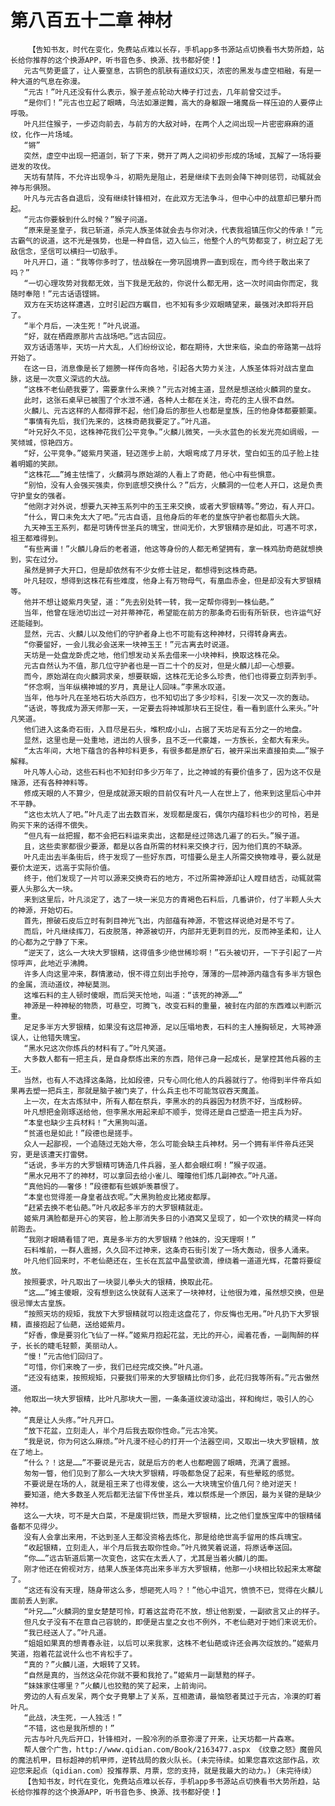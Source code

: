 # 第八百五十二章 神材
        【告知书友，时代在变化，免费站点难以长存，手机app多书源站点切换看书大势所趋，站长给你推荐的这个换源APP，听书音色多、换源、找书都好使！】
       元古气势更盛了，让人要窒息，古铜色的肌肤有道纹幻灭，浓密的黑发与虚空相融，有是一种大道的气息在弥漫。
       “元古！”叶凡还没有什么表示，猴子差点轮动大棒子打过去，几年前曾交过手。
       “是你们！”元古也立起了眼睛，乌法如瀑逆舞，高大的身躯跟一堵魔岳一样压迫的人要停止呼吸。
       叶凡拦住猴子，一步迈向前去，与前方的大敌对峙，在两个人之间出现一片密密麻麻的道纹，化作一片场域。
       “锵”
       突然，虚空中出现一把道剑，斩了下来，劈开了两人之间初步形成的场域，瓦解了一场将要迸发的攻伐。
       天坊有禁阵，不允许出现争斗，初期先是阻止，若是继续下去则会降下神则惩罚，动辄就会神与形俱殒。
       叶凡与元古各自退后，没有继续针锋相对，在此双方无法争斗，但中心中的战意却已攀升而起。
       “元古你要躲到什么时候？”猴子问道。
       “原来是圣皇子，我已斩道，杀完人族圣体就会去与你对决，代表我祖镇压你父的传承！”元古霸气的说道，这不光是强势，也是一种自信，迈入仙三，他整个人的气势都变了，树立起了无敌信念，坚信可以横扫一切敌手。
       叶凡开口，道：“我等你多时了，怯战躲在一旁巩固境界一直到现在，而今终于敢出来了吗？”
       “一切心理攻势对我都无效，当下我是无敌的，你说什么都无用，这一次时间由你而定，我随时奉陪！”元古话语铿锵。
       双方在天坊这样遭遇，立时引起四方瞩目，也不知有多少双眼睛望来，最强对决即将开启了。
       “半个月后，一决生死！”叶凡说道。
       “好，就在栖霞原那片古战场吧。”远古回应。
       双方话语落毕，天坊一片大乱，人们纷纷议论，都在期待，大世来临，染血的帝路第一战将开始了。
       在这一日，消息像是长了翅膀一样传向各地，引起各大势力关注，人族圣体将对战古皇血脉，这是一次意义深远的大战。
       “这株不老仙葩我要了，需要拿什么来换？”元古对摊主道，显然是想送给火麟洞的皇女。
       此时，这张石桌早已被围了个水泄不通，各种人士都在关注，奇花的主人很不自然。
       火麟儿、元古这样的人都得罪不起，他们身后的那些人也都是皇族，压的他身体都要颤栗。
       “事情有先后，我们先来的，这株奇葩我要定了。”叶凡道。
       “叶兄好久不见，这株神花我们公平竞争。”火麟儿微笑，一头水蓝色的长发光亮如绸缎，一笑倾城，惊艳四方。
       “好，公平竞争。”姬紫月笑道，轻迈莲步上前，大眼弯成了月牙状，莹白如玉的瓜子脸上挂着明媚的笑颜。
       “这株花……”摊主怯懦了，火麟洞与原始湖的人看上了奇葩，他心中有些惧意。
       “别怕，没有人会强买强卖，你到底想交换什么？”后方，火麟洞的一位老人开口，这是负责守护皇女的强者。
       “他刚才对外说，想要九天神玉系列中的玉王来交换，或者大罗银精等。”旁边，有人开口。
       “什么，胃口未免太大了吧。”元古自语，且他身后的年老的皇族守护者也都眉头大跳。
       九天神玉王系列，都是可铸传世圣兵的瑰宝，世间无价，大罗银精亦是如此，可遇不可求，祖王都难得到。
       “有些离谱！”火麟儿身后的老者道，他这等身份的人都无希望拥有，拿一株鸡肋奇葩就想换到，实在过分。
       虽然是狮子大开口，但是却依然有不少女修士驻足，都想得到这株奇葩。
       叶凡轻叹，想得到这株花有些难度，他身上有万物母气，有凰血赤金，但是却没有大罗银精等。
       他并不想让姬紫月失望，道：“先去别处转一转，我一定帮你得到一株仙葩。”
       当年，他曾在瑶池切出过一对并蒂神花，希望能在前方的那条奇石街有所斩获，也许运气好还能碰到。
       显然，元古、火麟儿以及他们的守护者身上也不可能有这种神材，只得转身离去。
       “你要留好，一会儿我必会送来一块神玉王！”元古离去时说道。
       天坊是一处盘龙卧虎之地，他们想发动关系去借来一小块神料，换取这株花朵。
       元古自然认为不值，那几位守护者也是一百二十个的反对，但是火麟儿却一心想要。
       而今，原始湖在向火麟洞求亲，想要联姻，这株花无论多么珍贵，他们也得要立刻弄到手。
       “怀念啊，当年纵横神城的岁月，真是让人回味。”李黑水叹道。
       当年，他与叶凡在圣地石坊大杀四方，也不知切出了多少珍料，引发一次又一次的轰动。
       “话说，等我成为源天师那一天，一定要去将神城那块石王捉住，看一看到底什么来头。”叶凡笑道。
       他们进入这条奇石街，入目尽是石头，堆积成小山，占据了天坊足有五分之一的地盘。
       显然，这里也是一处重地，进出的人很多，且不乏一代豪雄，一方族长，全都大有来头。
       “太古年间，大地下蕴含的各种珍料更多，有很多都是原矿石，被开采出来直接拍卖……”猴子解释。
       叶凡等人心动，这些石料也不知封印多少万年了，比之神城的有要价值多了，因为这不仅是赌源，还有各种神料等。
       修成天眼的人不算少，但是成就源天眼的目前仅有叶凡一人在世上了，他来到这里后心中并不平静。
       “这也太坑人了吧。”叶凡走了出去数百米，发现都是废石，偶尔内蕴珍料也少的可怜，若是购买下来的话得不偿失。
       “但凡有一丝把握，都不会把石料运来卖出，这都是经过筛选几遍了的石头。”猴子道。
       且，这些卖家都很少要源，都是以各自所需的材料来交换才行，因为他们真的不缺源。
       叶凡走出去半条街后，终于发现了一些好东西，可惜要么是主人所需交换物难寻，要么就是要价太逆天，远高于实际价值。
       终于，他们发现了一片可以源来交换奇石的地方，不过所需神源却让人瞠目结舌，动辄就需要人头那么大一块。
       来到这里后，叶凡淡定了，选了一块一米见方的青褐色石料后，几番讲价，付了半颗人头大的神源，开始切石。
       首先，擦破石皮后立时有刺目神光飞出，内部蕴有神源，不管这样说绝对是不亏了。
       而后，叶凡继续挥刀，石皮脱落，神源被切开，内部并无更刺目的光，反而神圣柔和，让人的心都为之宁静了下来。
       “逆天了，这么一大块大罗银精，这得值多少绝世稀珍啊！”石头被切开，一下子引起了一片惊呼声，此地近乎沸腾。
       许多人向这里冲来，群情激动，恨不得立刻出手抢夺，薄薄的一层神源内蕴含有多半方银色的金属，流动道纹，神秘莫测。
       这堆石料的主人顿时傻眼，而后哭天怆地，叫道：“该死的神源……”
       神源是一种神秘的物质，可悬空，可腾飞，改变石料的重量，被封在内部的东西难以判断沉重。
       足足多半方大罗银精，如果没有这层神源，足以压塌地表，石料的主人捶胸顿足，大骂神源误人，让他错失瑰宝。
       “黑水兄这次你炼兵的材料有了。”叶凡笑道。
       大多数人都有一把主兵，是自身祭炼出来的东西，陪伴己身一起成长，是掌控其他兵器的主王。
       当然，也有人不选择这条路，比如段德，只专心同化他人的兵器就行了。他得到半件帝兵如果再去塑一把兵主，那就是脑子被门夹了，什么兵主也不可能驾驭吞天魔盖。
       上一次，在太古炼狱中，所有人都在祭兵，李黑水的的兵器因为材质不好，当成粉碎。
       叶凡想把金刚琢送给他，但李黑水用起来却不顺手，觉得还是自己塑造一把主兵为好。
       “本皇也缺少主兵材料！”大黑狗叫道。
       “贫道也是如此！”段德也是搓手。
       众人一起鄙视，一个追随过无始大帝，怎么可能会缺主兵神材。另一个拥有半件帝兵还哭穷，更是该遭天打雷劈。
       “话说，多半方的大罗银精可铸造几件兵器，圣人都会眼红啊！”猴子叹道。
       “黑水兄用不了的神材，可以拿回去给小雀儿、曈曈他们炼几副神衣。”叶凡道。
       “真他妈的——奢侈！”段德都有些嫉妒羡慕恨了。
       “本皇也觉得差一身皇者战衣呢。”大黑狗脸皮比猪皮都厚。
       “赶紧去换不老仙葩。”叶凡收起多半方的大罗银精就走。
       姬紫月满脸都是开心的笑容，脸上那消失多日的小酒窝又呈现了，如一个欢快的精灵一样向前跑去。
       “我刚才眼睛看错了吧，真是多半方的大罗银精？他妹的，没天理啊！”
       石料堆前，一群人震撼，久久回不过神来，这条奇石街引发了一场大轰动，很多人涌来。
       叶凡他们回来时，不老仙葩还在，生长在瓦盆中晶莹欲滴，缭绕着一道道光辉，花蕾将要绽放。
       按照要求，叶凡取出了一块婴儿拳头大的银精，换取此花。
       “这……”摊主傻眼，没有想到这么快就有人送来了一块神材，让他很为难，虽然想交换，但是很忌惮太古皇族。
       “按照天坊的规矩，我放下大罗银精就可以抱走这盘花了，你反悔也无用。”叶凡扔下大罗银精，直接抱起了仙葩，送给姬紫月。
       “好香，像是要羽化飞仙了一样。”姬紫月抱起花盆，无比的开心，闻着花香，一副陶醉的样子，长长的睫毛轻颤，美丽动人。
       “慢！”元古他们回归了。
       “可惜，你们来晚了一步，我们已经完成交换。”叶凡道。
       “还没有结束，按照规矩，只要我们带来的大罗银精比你们多，此花归我等所有。”元古傲然道。
       他取出一块大罗银精，比叶凡那块大一圈，一条条道纹波动溢出，祥和绚烂，吸引人的心神。
       “真是让人头疼。”叶凡开口。
       “放下花盆，立刻走人，半个月后我去取你性命。”元古冷笑。
       “我是说，你为何这么麻烦。”叶凡漫不经心的打开一个法器空间，又取出一块大罗银精，放在了地上。
       “什么？！这是……”不要说是元古，就是后方的老人也都瞪圆了眼睛，充满了震撼。
       匆匆一瞥，他们见到了那么一大块大罗银精，呼吸都急促了起来，有些晕眩的感觉。
       不要说是在场的人，就是祖王来了也得发傻，这么一大块瑰宝价值几何？绝对逆天！
       要知道，绝大多数圣人死后都无法留下传世圣兵，难以祭炼是一个原因，最为关键的是缺少神材。
       这么一大块，可不是大白菜，不是废铜烂铁，而是大罗银精，比之他们皇族宝库中的银精储备都不见得少。
       没有人会拿出来用，不达到圣人王都没资格去炼化，那是给绝世高手留用的炼兵瑰宝。
       “收起银精，立刻走人，半个月后我去取你性命。”叶凡微笑着说道，将原话奉送回。
       “你……”远古斩道后第一次变色，这实在太丢人了，尤其是当着火麟儿的面。
       刚才他还在俯视对方，结果人族圣体亮出来多半方大罗银精，他那一小块相比较起来太寒酸了。
       “这还有没有天理，随身带这么多，想砸死人吗？！”他心中诅咒，愤愤不已，觉得在火麟儿面前丢人到家。
       “叶兄……”火麟洞的皇女楚楚可怜，盯着这盆奇花不放，想让他割爱，一副欲言又止的样子。
       但凡女子没有不在意自己容貌的，即便是古皇之女也不例外，不老仙葩对于她们来说无价。
       “我已经送人了。”叶凡道。
       “姐姐如果真的想青春永驻，以后可以来我家，这株不老仙葩或许还会再次绽放的。”姬紫月笑道，抱着花盆说什么也不肯松手了。
       “真的？”火麟儿道，大眼转了又转。
       “自然是真的，当然这朵花你就不要和我抢了。”姬紫月一副慧黠的样子。
       “妹妹家住哪里？”火麟儿也狡黠的笑了起来，上前询问。
       旁边的人有点发呆，两个女子竟攀上了关系，互相邀请，最恼怒者莫过于元古，冷漠的盯着叶凡。
       “此战，决生死，一人独活！”
       “不错，这也是我所想的！”
       元古与叶凡先后开口，针锋相对，一股冷冽的杀意弥漫了开来，让天坊都一片森寒。
       帮人做个广告，http://www.qidian.com/Book/2163477.aspx 《纹章之怒》魔兽风的魔法机甲，目标超神的机甲师，逆转战局的救火队长。(未完待续。如果您喜欢这部作品，欢迎您来起点（qidian.com）投推荐票、月票，您的支持，就是我最大的动力。)（未完待续）
       【告知书友，时代在变化，免费站点难以长存，手机app多书源站点切换看书大势所趋，站长给你推荐的这个换源APP，听书音色多、换源、找书都好使！】